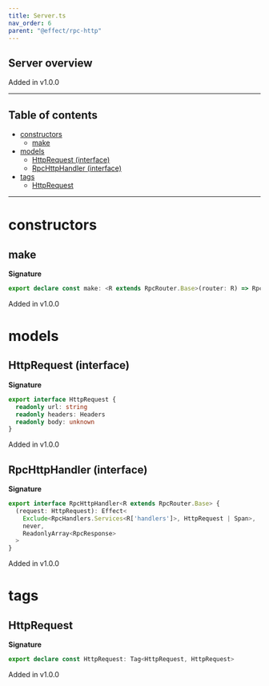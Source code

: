 ```yaml
---
title: Server.ts
nav_order: 6
parent: "@effect/rpc-http"
---
```


## Server overview

Added in v1.0.0

---

<h2 class="text-delta">Table of contents</h2>

- [constructors](#constructors)
  - [make](#make)
- [models](#models)
  - [HttpRequest (interface)](#httprequest-interface)
  - [RpcHttpHandler (interface)](#rpchttphandler-interface)
- [tags](#tags)
  - [HttpRequest](#httprequest)

---

# constructors

## make

**Signature**

```ts
export declare const make: <R extends RpcRouter.Base>(router: R) => RpcHttpHandler<R>
```

Added in v1.0.0

# models

## HttpRequest (interface)

**Signature**

```ts
export interface HttpRequest {
  readonly url: string
  readonly headers: Headers
  readonly body: unknown
}
```

Added in v1.0.0

## RpcHttpHandler (interface)

**Signature**

```ts
export interface RpcHttpHandler<R extends RpcRouter.Base> {
  (request: HttpRequest): Effect<
    Exclude<RpcHandlers.Services<R['handlers']>, HttpRequest | Span>,
    never,
    ReadonlyArray<RpcResponse>
  >
}
```

Added in v1.0.0

# tags

## HttpRequest

**Signature**

```ts
export declare const HttpRequest: Tag<HttpRequest, HttpRequest>
```

Added in v1.0.0
